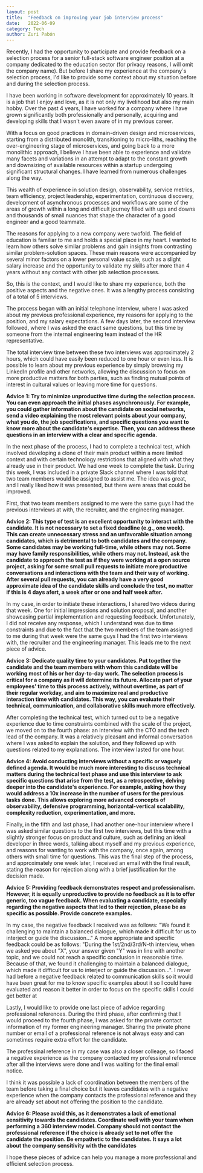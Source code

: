 ```yaml
---
layout: post
title:  "Feedback on improving your job interview process"
date:   2022-06-09
category: Tech
author: Zuri Pabón
---
```


Recently, I had the opportunity to participate and provide feedback on a selection process for a senior full-stack software engineer position at a company dedicated to the education sector (for privacy reasons, I will omit the company name). But before I share my experience at the company´s selection process, I'd like to provide some context about my situation before and during the selection process.

I have been working in software development for approximately 10 years. It is a job that I enjoy and love, as it is not only my livelihood but also my main hobby. Over the past 4 years, I have worked for a company where I have grown significantly both professionally and personally, acquiring and developing skills that I wasn't even aware of in my previous career.

With a focus on good practices in domain-driven design and microservices, starting from a distributed monolith, transitioning to micro-liths, reaching the over-engineering stage of microservices, and going back to a more monolithic approach, I believe I have been able to experience and validate many facets and variations in an attempt to adapt to the constant growth and downsizing of available resources within a startup undergoing significant structural changes. I have learned from numerous challenges along the way. 

This wealth of experience in solution design, observability, service metrics, team efficiency, project leadership, experimentation, continuous discovery, development of asynchronous processes and workflows are some of the areas of growth within a long and difficult journey filled with ups and downs and thousands of small nuances that shape the character of a good engineer and a good teammate.

The reasons for applying to a new company were twofold. The field of education is familiar to me and holds a special place in my heart. I wanted to learn how others solve similar problems and gain insights from contrasting similar problem-solution spaces. These main reasons were accompanied by several minor factors on a lower personal value scale, such as a slight salary increase and the opportunity to validate my skills after more than 4 years without any contact with other job selection processes.

So, this is the context, and I would like to share my experience, both the positive aspects and the negative ones. It was a lengthy process consisting of a total of 5 interviews.

The process began with an initial telephone interview, where I was asked about my previous professional experience, my reasons for applying to the position, and my salary expectations. A few days later, the second interview followed, where I was asked the exact same questions, but this time by someone from the internal engineering team instead of the HR representative.

The total interview time between these two interviews was approximately 2 hours, which could have easily been reduced to one hour or even less. It is possible to learn about my previous experience by simply browsing my LinkedIn profile and other networks, allowing the discussion to focus on more productive matters for both parties, such as finding mutual points of interest in cultural values or leaving more time for questions.

**Advice 1: Try to minimize unproductive time during the selection process. You can even approach the initial phases asynchronously. For example, you could gather information about the candidate on social networks, send a video explaining the most relevant points about your company, what you do, the job specifications, and specific questions you want to know more about the candidate's expertise. Then, you can address these questions in an interview with a clear and specific agenda.**

In the next phase of the process, I had to complete a technical test, which involved developing a clone of their main product within a more limited context and with certain technology restrictions that aligned with what they already use in their product. We had one week to complete the task. During this week, I was included in a private Slack channel where I was told that two team members would be assigned to assist me. The idea was great, and I really liked how it was presented, but there were areas that could be improved.

First, that two team members assigned to me were the same guys I had the previous interviews at with, the recruiter, and the engineering manager. 

**Advice 2: This type of test is an excellent opportunity to interact with the candidate. It is not necessary to set a fixed deadline (e.g., one week). This can create unnecessary stress and an unfavorable situation among candidates, which is detrimental to both candidates and the company. Some candidates may be working full-time, while others may not. Some may have family responsibilities, while others may not. Instead, ask the candidate to approach the test as if they were working at a open source project, asking for some small pull requests to initiate more productive conversations and interactions with the team and their way of working. After several pull requests, you can already have a very good approximate idea of the candidate skills and conclude the test, no matter if this is 4 days afert, a week after or one and half week after.**

In my case, in order to initiate these interactions, I shared two videos during that week. One for initial impressions and solution proposal, and another showcasing partial implementation and requesting feedback. Unfortunately, I did not receive any response, which I understand was due to time constraints and due to the fact that the two members of the team assigned to me during that week were the same guys I had the first two interviews with, the recruiter and the engineering manager. This leads me to the next piece of advice.

**Advice 3: Dedicate quality time to your candidates. Put together the candidate and the team members with whom this candidate will be working most of his or her day-to-day work. The selection process is critical for a company as it will determine its future. Allocate part of your employees' time to this process actively, without overtime, as part of their regular workday, and aim to maximize real and productive interaction time with candidates. This way, you can evaluate their technical, communication, and collaborative skills much more effectively.**

After completing the technical test, which turned out to be a negative experience due to time constraints combined with the scale of the project, we moved on to the fourth phase: an interview with the CTO and the tech lead of the company. It was a relatively pleasant and informal conversation where I was asked to explain the solution, and they followed up with questions related to my explanations. The interview lasted for one hour.

**Advice 4: Avoid conducting interviews without a specific or vaguely defined agenda. It would be much more interesting to discuss technical matters during the technical test phase and use this interview to ask specific questions that arise from the test, as a retrospective, delving deeper into the candidate's experience. For example, asking how they would address a 10x increase in the number of users for the previous tasks done. This allows exploring more advanced concepts of observability, defensive programming, horizontal-vertical scalability, complexity reduction, experimentation, and more.**

Finally, in the fifth and last phase, I had another one-hour interview where I was asked similar questions to the first two interviews, but this time with a slightly stronger focus on product and culture, such as defining an ideal developer in three words, talking about myself and my previous experience, and reasons for wanting to work with the company, once again, among others with small time for questions. This was the final step of the process, and approximately one week later, I received an email with the final result, stating the reason for rejection along with a brief justification for the decision made.

**Advice 5: Providing feedback demonstrates respect and professionalism. However, it is equally unproductive to provide no feedback as it is to offer generic, too vague feedback. When evaluating a candidate, especially regarding the negative aspects that led to their rejection, please be as specific as possible. Provide concrete examples.**

In my case, the negative feedback I received was as follows: "We found it challenging to maintain a balanced dialogue, which made it difficult for us to interject or guide the discussion..." A more appropriate and specific feedback could be as follows: "During the 1st/2nd/3rd/N-th interview, when we asked you about "X", your answer given "Y" was in line with another topic, and we could not reach a specific conclusion in reasonable time. Because of that, we found it challenging to maintain a balanced dialogue, which made it difficult for us to interject or guide the discussion...". I never had before a negative feedback related to communication skills so it would have been great for me to know specific examples about it so I could have evaluated and reason it better in order to focus on the specific skills I could get better at 

Lastly, I would like to provide one last piece of advice regarding professional references. During the third phase, after confirming that I would proceed to the fourth phase, I was asked for the private contact information of my former engineering manager. Sharing the private phone number or email of a professional reference is not always easy and can sometimes require extra effort for the candidate. 

The professinal reference in my case was also a closer colleage, so I faced a negative experience as the company contacted my professional reference after all the interviews were done and I was waiting for the final email notice.

I think it was possible a lack of coordination between the members of the team before taking a final choice but it leaves candidates with a negative experience when the company contacts the professional reference and they are already set about not offering the position to the candidate.

**Advice 6: Please avoid this, as it demonstrates a lack of emotional sensitivity towards the candidates. Coordinate well with your team when performing a 360 interview model. Company should not contact the professional reference if the choice is already set to not offer the candidate the position. Be empathetic to the candidates. It says a lot about the company sensitivity with the candidates**

I hope these pieces of advice can help you manage a more professional and efficient selection process.